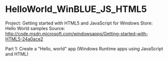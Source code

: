 HelloWorld_WinBLUE_JS_HTML5
===========================

Project: Getting started with HTML5 and JavaScript for Windows Store: Hello World samples
Source: http://code.msdn.microsoft.com/windowsapps/Getting-started-with-HTML5-24a0ace2

Part 1: Create a "Hello, world" app (Windows Runtime apps using JavaScript and HTML)
